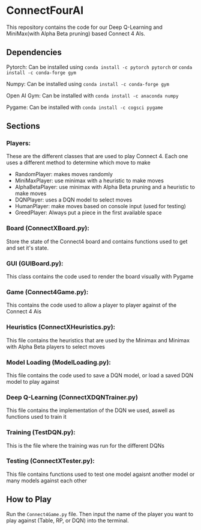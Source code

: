 # ConnectFourAI

This repository contains the code for our Deep Q-Learning and MiniMax(with Alpha Beta pruning) based Connect 4 AIs.

## Dependencies
Pytorch: Can be installed using `conda install -c pytorch pytorch` or `conda install -c conda-forge gym`

Numpy: Can be installed using `conda install -c conda-forge gym`

Open AI Gym: Can be installed with `conda install -c anaconda numpy`

Pygame: Can be installed with `conda install -c cogsci pygame`


## Sections

### Players:
These are the different classes that are used to play Connect 4. Each one uses a different method to determine which move to make
- RandomPlayer: makes moves randomly
- MiniMaxPlayer: use minimax with a heuristic to make moves
- AlphaBetaPlayer: use minimax with Alpha Beta pruning and a heuristic to make moves
- DQNPlayer: uses a DQN model to select moves
- HumanPlayer: make moves based on console input (used for testing)
- GreedPlayer: Always put a piece in the first available space

### Board (ConnectXBoard.py):
Store the state of the Connect4 board and contains functions used to get and set it's state.

### GUI (GUIBoard.py):
This class contains the code used to render the board visually with Pygame

### Game (Connect4Game.py):
This contains the code used to allow a player to player against of the Connect 4 Ais

### Heuristics (ConnectXHeuristics.py):
This file contains the heuristics that are used by the Minimax and Minimax with Alpha Beta players to select moves

### Model Loading (ModelLoading.py):
This file contains the code used to save a DQN model, or load a saved DQN model to play against

### Deep Q-Learning (ConnectXDQNTrainer.py)
This file contains the implementation of the DQN we used, aswell as functions used to train it

### Training (TestDQN.py):
This is the file where the training was run for the different DQNs

### Testing (ConnectXTester.py):
This file contains functions used to test one model agaisnt another model or many models against each other


## How to Play

Run the `Connect4Game.py` file. Then input the name of the player you want to play against (Table, RP, or DQN) into the terminal.



